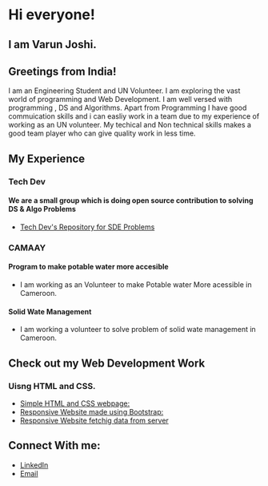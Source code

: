 # Hi everyone!

## I am Varun Joshi. 
## Greetings from India!

I am an Engineering Student and UN Volunteer. I am exploring the vast world of programming and Web Development.
I am well versed with programming , DS and Algorithms. Apart from Programming I have good commuication skills and i can 
easliy work in a team due to my experience of working as an UN volunteer. My techical and Non technical skills makes a 
good team player who can give quality work in less time.

## My Experience
### Tech Dev 
#### We are a small group which is doing open source contribution to solving DS & Algo Problems
- [Tech Dev's Repository for SDE Problems](https://github.com/shrinathjoshi/Amazon-SDE-Test-Series)

### CAMAAY

#### Program to make potable water more accesible 
  - I am working as an Volunteer to make Potable water More acessible in Cameroon.
  
####  Solid Wate Management
  - I am working a volunteer to solve problem of solid wate management in Cameroon.
  
## Check out my Web Development Work  
### Uisng HTML and CSS.
  * [Simple HTML and CSS webpage: ](https://iamvarunjoshi.github.io/iamvarunjoshi.github.io/Week2-Solutions/submission-week-2.html)
  * [Responsive Website made using Bootstrap: ](https://iamvarunjoshi.github.io/iamvarunjoshi.github.io/assignment3/index.html)
  * [Responsive Website fetchig data from server](https://iamvarunjoshi.github.io/iamvarunjoshi.github.io/assignment5/assignment5-solution-starter/index.html)

## Connect With me:
* [LinkedIn ](https://www.linkedin.com/in/varun-joshi-32b04916a/)
* [Email](mailto:varunjoshibeele17@pec.edu.in)
